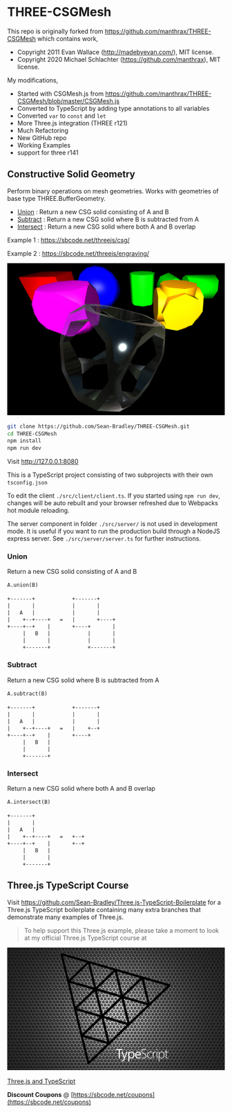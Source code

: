 # THREE-CSGMesh

This repo is originally forked from https://github.com/manthrax/THREE-CSGMesh which contains work,

-   Copyright 2011 Evan Wallace (http://madebyevan.com/), MIT license.
-   Copyright 2020 Michael Schlachter (https://github.com/manthrax), MIT license.

My modifications,

-   Started with CSGMesh.js from https://github.com/manthrax/THREE-CSGMesh/blob/master/CSGMesh.js
-   Converted to TypeScript by adding type annotations to all variables
-   Converted `var` to `const` and `let`
-   More Three.js integration (THREE r121)
-   Much Refactoring
-   New GitHub repo
-   Working Examples
-   support for three r141

## Constructive Solid Geometry

Perform binary operations on mesh geometries. Works with geometries of base type THREE.BufferGeometry.

-   [Union](#Union) : Return a new CSG solid consisting of A and B
-   [Subtract](#Subtract) : Return a new CSG solid where B is subtracted from A
-   [Intersect](#Intersect) : Return a new CSG solid where both A and B overlap

Example 1 : https://sbcode.net/threejs/csg/

Example 2 : https://sbcode.net/threejs/engraving/

![Example](docs/csg.jpg)

```bash
git clone https://github.com/Sean-Bradley/THREE-CSGMesh.git
cd THREE-CSGMesh
npm install
npm run dev
```

Visit http://127.0.0.1:8080

This is a TypeScript project consisting of two subprojects with their own `tsconfig.json`

To edit the client `./src/client/client.ts`. If you started using `npm run dev`, changes will be auto rebuilt and your browser refreshed due to Webpacks hot module reloading.

The server component in folder `./src/server/` is not used in development mode. It is useful if you want to run the production build through a NodeJS express server. See `./src/server/server.ts` for further instructions.

### Union

Return a new CSG solid consisting of A and B

    A.union(B)

    +-------+            +-------+
    |       |            |       |
    |   A   |            |       |
    |    +--+----+   =   |       +----+
    +----+--+    |       +----+       |
         |   B   |            |       |
         |       |            |       |
         +-------+            +-------+

### Subtract

Return a new CSG solid where B is subtracted from A

    A.subtract(B)

    +-------+            +-------+
    |       |            |       |
    |   A   |            |       |
    |    +--+----+   =   |    +--+
    +----+--+    |       +----+
         |   B   |
         |       |
         +-------+

### Intersect

Return a new CSG solid where both A and B overlap

    A.intersect(B)

    +-------+
    |       |
    |   A   |
    |    +--+----+   =   +--+
    +----+--+    |       +--+
         |   B   |
         |       |
         +-------+

## Three.js TypeScript Course

Visit https://github.com/Sean-Bradley/Three.js-TypeScript-Boilerplate for a Three.js TypeScript boilerplate containing many extra branches that demonstrate many examples of Three.js.

> To help support this Three.js example, please take a moment to look at my official Three.js TypeScript course at

[![Three.js TypeScript Course](docs/threejs-course-image.png)](https://www.udemy.com/course/threejs-tutorials/?referralCode=4C7E1DE91C3E42F69D0F)

[Three.js and TypeScript](https://www.udemy.com/course/threejs-tutorials/?referralCode=4C7E1DE91C3E42F69D0F)

**Discount Coupons** @ [https://sbcode.net/coupons](https://sbcode.net/coupons)

